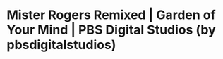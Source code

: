 <!--
id: 24628963588
link: http://tumblr.atmos.org/post/24628963588/mister-rogers-remixed-garden-of-your-mind-pbs
slug: mister-rogers-remixed-garden-of-your-mind-pbs
date: Thu Jun 07 2012 13:28:49 GMT-0700 (PDT)
publish: 2012-06-07
tags: 
title: Mister Rogers Remixed | Garden of Your Mind | PBS Digital Studios (by pbsdigitalstudios)
-->


Mister Rogers Remixed | Garden of Your Mind | PBS Digital Studios (by pbsdigitalstudios)
========================================================================================



